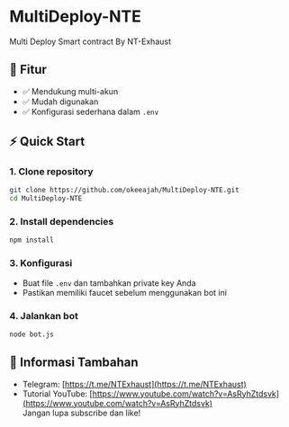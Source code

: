 # MultiDeploy-NTE
Multi Deploy Smart contract By NT-Exhaust

## 🚀 Fitur
- ✅ Mendukung multi-akun
- ✅ Mudah digunakan
- ✅ Konfigurasi sederhana dalam `.env`

## ⚡ Quick Start

### 1. Clone repository
```sh
git clone https://github.com/okeeajah/MultiDeploy-NTE.git
cd MultiDeploy-NTE
```

### 2. Install dependencies
```sh
npm install
```

### 3. Konfigurasi
- Buat file `.env` dan tambahkan private key Anda
- Pastikan memiliki faucet sebelum menggunakan bot ini

### 4. Jalankan bot
```sh
node bot.js
```

## 📢 Informasi Tambahan
- Telegram: [https://t.me/NTExhaust](https://t.me/NTExhaust)
- Tutorial YouTube: [https://www.youtube.com/watch?v=AsRyhZtdsvk](https://www.youtube.com/watch?v=AsRyhZtdsvk)  
  Jangan lupa subscribe dan like!
